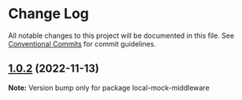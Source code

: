 # Change Log

All notable changes to this project will be documented in this file. See [Conventional Commits](https://conventionalcommits.org) for commit guidelines.

## [1.0.2](https://github.com/redstar08/local-mock-core/compare/local-mock-middleware@1.0.1...local-mock-middleware@1.0.2) (2022-11-13)

**Note:** Version bump only for package local-mock-middleware
